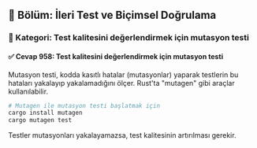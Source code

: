 ## 📘 Bölüm: İleri Test ve Biçimsel Doğrulama  
### 🔹 Kategori: Test kalitesini değerlendirmek için mutasyon testi  
#### ✅ Cevap 958: Test kalitesini değerlendirmek için mutasyon testi

Mutasyon testi, kodda kasıtlı hatalar (mutasyonlar) yaparak testlerin bu hataları yakalayıp yakalamadığını ölçer. Rust'ta "mutagen" gibi araçlar kullanılabilir.

```bash
# Mutagen ile mutasyon testi başlatmak için
cargo install mutagen
cargo mutagen test
```
Testler mutasyonları yakalayamazsa, test kalitesinin artırılması gerekir.
